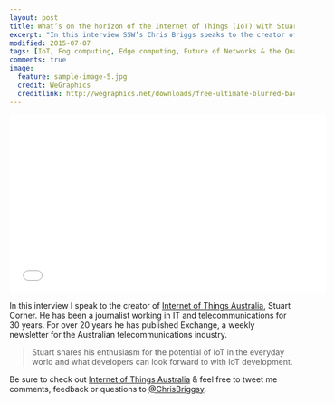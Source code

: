 ```yaml
---
layout: post
title: What’s on the horizon of the Internet of Things (IoT) with Stuart Corner
excerpt: "In this interview SSW’s Chris Briggs speaks to the creator of Internet of Things Australia, a website about all things IoT."
modified: 2015-07-07
tags: [IoT, Fog computing, Edge computing, Future of Networks & the Quantified Self, 5G, Internet of Things, Interview]
comments: true
image:
  feature: sample-image-5.jpg
  credit: WeGraphics
  creditlink: http://wegraphics.net/downloads/free-ultimate-blurred-background-pack/
---
```


<iframe width="560" height="315" src="//www.youtube.com/embed/nPZ1FUC6iho" frameborder="0" allowfullscreen="allowfullscreen">&nbsp;</iframe>

In this interview I speak to the creator of [Internet of Things Australia](http://www.iotaustralia.org.au/), Stuart Corner. He has been a journalist working in IT and telecommunications for 30 years. For over 20 years he has published Exchange, a weekly newsletter for the Australian telecommunications industry.

> Stuart shares his enthusiasm for the potential of IoT in the everyday world and what developers can look forward to with IoT development.

Be sure to check out [Internet of Things Australia](http://www.iotaustralia.org.au/) & feel free to tweet me comments, feedback or questions to [@ChrisBriggsy](https://twitter.com/ChrisBriggsy).